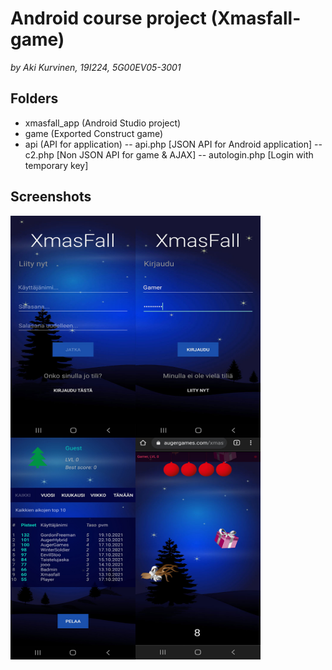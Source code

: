 # Android course project (Xmasfall-game)

_by Aki Kurvinen, 19I224, 5G00EV05-3001_

## Folders

- xmasfall_app (Android Studio project)
- game (Exported Construct game)
- api (API for application)
  -- api.php [JSON API for Android application]
  -- c2.php [Non JSON API for game & AJAX]
  -- autologin.php [Login with temporary key]

## Screenshots

<a href="url"><img src="https://github.com/AkiKurvinen/xmasfall/blob/main/screenshots/gameplay5.jpg" align="left" height="355" width="200" alt="Screenshot 1"></a>
<a href="url"><img src="https://github.com/AkiKurvinen/xmasfall/blob/main/screenshots/gameplay2.jpg" align="left" height="355" width="200" alt="Screenshot 2"></a>
<a href="url"><img src="https://github.com/AkiKurvinen/xmasfall/blob/main/screenshots/gameplay3.jpg" align="left" height="355" width="200" alt="Screenshot 3"></a>
<a href="url"><img src="https://github.com/AkiKurvinen/xmasfall/blob/main/screenshots/gameplay4.jpg" align="left" height="355" width="200" alt="Screenshot 4"></a>
